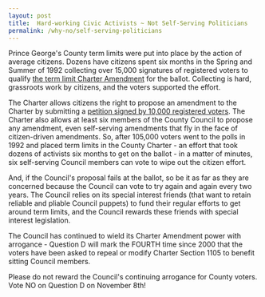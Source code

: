 ```yaml
---
layout: post
title:  Hard-working Civic Activists ~ Not Self-Serving Politicians
permalink: /why-no/self-serving-politicians
---
```


Prince George's County term limits were put into place by the action of average citizens. Dozens have citizens spent six months in the Spring and Summer of 1992 collecting over 15,000 signatures of registered voters to qualify [the term limit Charter Amendment](http://noonquestiond.com/AssetFiles/TermLimitMeasureMovesAhead.pdf) for the ballot. Collecting is hard, grassroots work by citizens, and the voters supported the effort.

The Charter allows citizens the right to propose an amendment to the Charter by submitting a [petition signed by 10,000 registered voters](http://noonquestiond.com/whynocitizenactionnew.html#chartersection1105). The Charter also allows at least six members of the County Council to propose any amendment, even self-serving amendments that fly in the face of citizen-driven amendments. So, after 105,000 voters went to the polls in 1992 and placed term limits in the County Charter - an effort that took dozens of activists six months to get on the ballot - in a matter of minutes, six self-serving Council members can vote to wipe out the citizen effort.

And, if the Council's proposal fails at the ballot, so be it as far as they are concerned because the Council can vote to try again and again every two years. The Council relies on its special interest friends (that want to retain reliable and pliable Council puppets) to fund their regular efforts to get around term limits, and the Council rewards these friends with special interest legislation.

The Council has continued to wield its Charter Amendment power with arrogance - Question D will mark the FOURTH time since 2000 that the voters have been asked to repeal or modify Charter Section 1105 to benefit sitting Council members.

Please do not reward the Council's continuing arrogance for County voters. Vote NO on Question D on November 8th!
